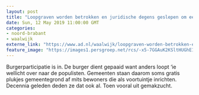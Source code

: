 ```yaml
---
layout: post
title: "Loopgraven worden betrokken en juridische degens geslepen om een paar meter per tuin"
date: Sun, 12 May 2019 11:00:00 GMT
categories: 
- noord-brabant 
- waalwijk 
externe_link: "https://www.ad.nl/waalwijk/loopgraven-worden-betrokken-en-juridische-degens-geslepen-om-een-paar-meter-per-tuin~aee5e3db/"
feature_image: "https://images1.persgroep.net/rcs/-x5-7GGAuK2KSltHUGhE1UHnp50/diocontent/147851379/_fitwidth/400/?appId=21791a8992982cd8da851550a453bd7f&quality=0.7"
---
```


Burgerparticipatie is in. De burger dient gepaaid want anders loopt ‘ie wellicht over naar de populisten. Gemeenten staan daarom soms gratis plukjes gemeentegrond af mits bewoners die als voortuintje inrichten. Decennia geleden deden ze dat ook al. Toen vooral uit gemakzucht.
